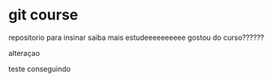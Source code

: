 # git course 
repositorio para insinar 
saiba mais estudeeeeeeeeee 
gostou do curso??????

alteraçao

teste conseguindo
